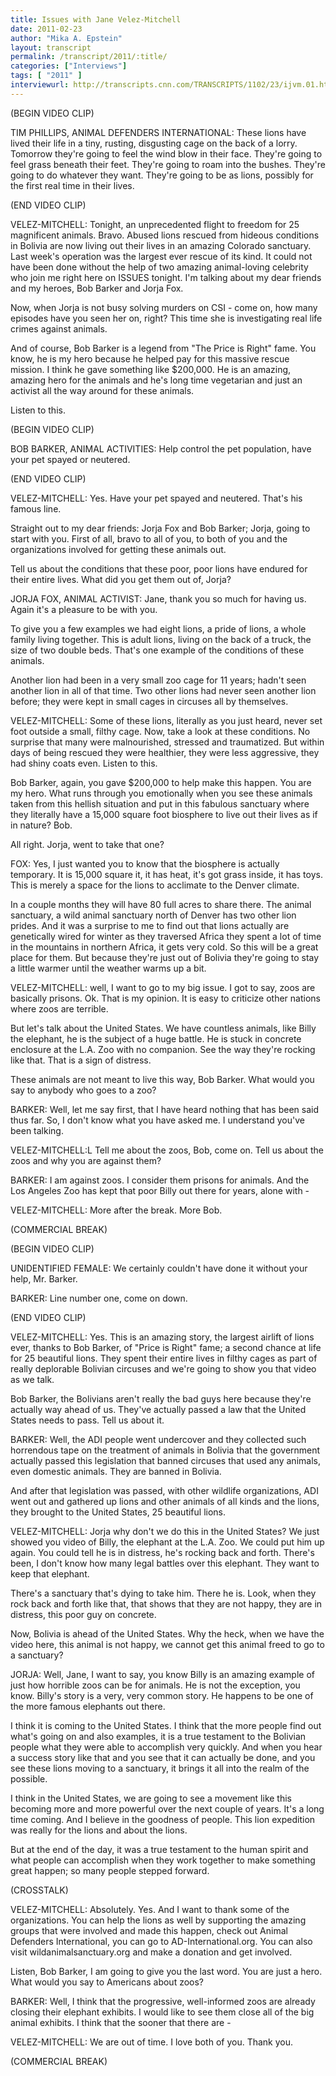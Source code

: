 ```yaml
---
title: Issues with Jane Velez-Mitchell
date: 2011-02-23
author: "Mika A. Epstein"
layout: transcript
permalink: /transcript/2011/:title/
categories: ["Interviews"]
tags: [ "2011" ]
interviewurl: http://transcripts.cnn.com/TRANSCRIPTS/1102/23/ijvm.01.html
---
```


(BEGIN VIDEO CLIP)

TIM PHILLIPS, ANIMAL DEFENDERS INTERNATIONAL: These lions have lived their life in a tiny, rusting, disgusting cage on the back of a lorry. Tomorrow they're going to feel the wind blow in their face. They're going to feel grass beneath their feet. They're going to roam into the bushes. They're going to do whatever they want. They're going to be as lions, possibly for the first real time in their lives.

(END VIDEO CLIP)

VELEZ-MITCHELL: Tonight, an unprecedented flight to freedom for 25 magnificent animals. Bravo. Abused lions rescued from hideous conditions in Bolivia are now living out their lives in an amazing Colorado sanctuary. Last week's operation was the largest ever rescue of its kind. It could not have been done without the help of two amazing animal-loving celebrity who join me right here on ISSUES tonight. I'm talking about my dear friends and my heroes, Bob Barker and Jorja Fox.

Now, when Jorja is not busy solving murders on CSI - come on, how many episodes have you seen her on, right? This time she is investigating real life crimes against animals.

And of course, Bob Barker is a legend from "The Price is Right" fame. You know, he is my hero because he helped pay for this massive rescue mission. I think he gave something like $200,000. He is an amazing, amazing hero for the animals and he's long time vegetarian and just an activist all the way around for these animals.

Listen to this.

(BEGIN VIDEO CLIP)

BOB BARKER, ANIMAL ACTIVITIES: Help control the pet population, have your pet spayed or neutered.

(END VIDEO CLIP)

VELEZ-MITCHELL: Yes. Have your pet spayed and neutered. That's his famous line.

Straight out to my dear friends: Jorja Fox and Bob Barker; Jorja, going to start with you. First of all, bravo to all of you, to both of you and the organizations involved for getting these animals out.

Tell us about the conditions that these poor, poor lions have endured for their entire lives. What did you get them out of, Jorja?

JORJA FOX, ANIMAL ACTIVIST: Jane, thank you so much for having us. Again it's a pleasure to be with you.

To give you a few examples we had eight lions, a pride of lions, a whole family living together. This is adult lions, living on the back of a truck, the size of two double beds. That's one example of the conditions of these animals.

Another lion had been in a very small zoo cage for 11 years; hadn't seen another lion in all of that time. Two other lions had never seen another lion before; they were kept in small cages in circuses all by themselves.

VELEZ-MITCHELL: Some of these lions, literally as you just heard, never set foot outside a small, filthy cage. Now, take a look at these conditions. No surprise that many were malnourished, stressed and traumatized. But within days of being rescued they were healthier, they were less aggressive, they had shiny coats even. Listen to this.

Bob Barker, again, you gave $200,000 to help make this happen. You are my hero. What runs through you emotionally when you see these animals taken from this hellish situation and put in this fabulous sanctuary where they literally have a 15,000 square foot biosphere to live out their lives as if in nature? Bob.

All right. Jorja, went to take that one?

FOX: Yes, I just wanted you to know that the biosphere is actually temporary. It is 15,000 square it, it has heat, it's got grass inside, it has toys. This is merely a space for the lions to acclimate to the Denver climate.

In a couple months they will have 80 full acres to share there. The animal sanctuary, a wild animal sanctuary north of Denver has two other lion prides. And it was a surprise to me to find out that lions actually are genetically wired for winter as they traversed Africa they spent a lot of time in the mountains in northern Africa, it gets very cold. So this will be a great place for them. But because they're just out of Bolivia they're going to stay a little warmer until the weather warms up a bit.

VELEZ-MITCHELL: well, I want to go to my big issue. I got to say, zoos are basically prisons. Ok. That is my opinion. It is easy to criticize other nations where zoos are terrible.

But let's talk about the United States. We have countless animals, like Billy the elephant, he is the subject of a huge battle. He is stuck in concrete enclosure at the L.A. Zoo with no companion. See the way they're rocking like that. That is a sign of distress.

These animals are not meant to live this way, Bob Barker. What would you say to anybody who goes to a zoo?

BARKER: Well, let me say first, that I have heard nothing that has been said thus far. So, I don't know what you have asked me. I understand you've been talking.

VELEZ-MITCHELL:L Tell me about the zoos, Bob, come on. Tell us about the zoos and why you are against them?

BARKER: I am against zoos. I consider them prisons for animals. And the Los Angeles Zoo has kept that poor Billy out there for years, alone with -

VELEZ-MITCHELL: More after the break. More Bob.

(COMMERCIAL BREAK)

(BEGIN VIDEO CLIP)

UNIDENTIFIED FEMALE: We certainly couldn't have done it without your help, Mr. Barker.

BARKER: Line number one, come on down.

(END VIDEO CLIP)

VELEZ-MITCHELL: Yes. This is an amazing story, the largest airlift of lions ever, thanks to Bob Barker, of "Price is Right" fame; a second chance at life for 25 beautiful lions. They spent their entire lives in filthy cages as part of really deplorable Bolivian circuses and we're going to show you that video as we talk.

Bob Barker, the Bolivians aren't really the bad guys here because they're actually way ahead of us. They've actually passed a law that the United States needs to pass. Tell us about it.

BARKER: Well, the ADI people went undercover and they collected such horrendous tape on the treatment of animals in Bolivia that the government actually passed this legislation that banned circuses that used any animals, even domestic animals. They are banned in Bolivia.

And after that legislation was passed, with other wildlife organizations, ADI went out and gathered up lions and other animals of all kinds and the lions, they brought to the United States, 25 beautiful lions.

VELEZ-MITCHELL: Jorja why don't we do this in the United States? We just showed you video of Billy, the elephant at the L.A. Zoo. We could put him up again. You could tell he is in distress, he's rocking back and forth. There's been, I don't know how many legal battles over this elephant. They want to keep that elephant.

There's a sanctuary that's dying to take him. There he is. Look, when they rock back and forth like that, that shows that they are not happy, they are in distress, this poor guy on concrete.

Now, Bolivia is ahead of the United States. Why the heck, when we have the video here, this animal is not happy, we cannot get this animal freed to go to a sanctuary?

JORJA: Well, Jane, I want to say, you know Billy is an amazing example of just how horrible zoos can be for animals. He is not the exception, you know. Billy's story is a very, very common story. He happens to be one of the more famous elephants out there.

I think it is coming to the United States. I think that the more people find out what's going on and also examples, it is a true testament to the Bolivian people what they were able to accomplish very quickly. And when you hear a success story like that and you see that it can actually be done, and you see these lions moving to a sanctuary, it brings it all into the realm of the possible.

I think in the United States, we are going to see a movement like this becoming more and more powerful over the next couple of years. It's a long time coming. And I believe in the goodness of people. This lion expedition was really for the lions and about the lions.

But at the end of the day, it was a true testament to the human spirit and what people can accomplish when they work together to make something great happen; so many people stepped forward.

(CROSSTALK)

VELEZ-MITCHELL: Absolutely. Yes. And I want to thank some of the organizations. You can help the lions as well by supporting the amazing groups that were involved and made this happen, check out Animal Defenders International, you can go to AD-International.org. You can also visit wildanimalsanctuary.org and make a donation and get involved.

Listen, Bob Barker, I am going to give you the last word. You are just a hero. What would you say to Americans about zoos?

BARKER: Well, I think that the progressive, well-informed zoos are already closing their elephant exhibits. I would like to see them close all of the big animal exhibits. I think that the sooner that there are -

VELEZ-MITCHELL: We are out of time. I love both of you. Thank you.

(COMMERCIAL BREAK)
